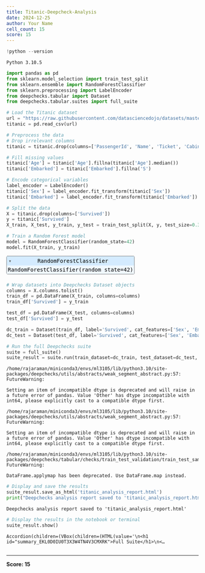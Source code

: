```yaml
---
title: Titanic-Deepcheck-Analysis
date: 2024-12-25
author: Your Name
cell_count: 15
score: 15
---
```


```python
!python --version
```

    Python 3.10.5



```python
import pandas as pd
from sklearn.model_selection import train_test_split
from sklearn.ensemble import RandomForestClassifier
from sklearn.preprocessing import LabelEncoder
from deepchecks.tabular import Dataset
from deepchecks.tabular.suites import full_suite
```


```python
# Load the Titanic dataset
url = "https://raw.githubusercontent.com/datasciencedojo/datasets/master/titanic.csv"
titanic = pd.read_csv(url)
```


```python
# Preprocess the data
# Drop irrelevant columns
titanic = titanic.drop(columns=['PassengerId', 'Name', 'Ticket', 'Cabin'])
```


```python
# Fill missing values
titanic['Age'] = titanic['Age'].fillna(titanic['Age'].median())
titanic['Embarked'] = titanic['Embarked'].fillna('S')
```


```python
# Encode categorical variables
label_encoder = LabelEncoder()
titanic['Sex'] = label_encoder.fit_transform(titanic['Sex'])
titanic['Embarked'] = label_encoder.fit_transform(titanic['Embarked'])
```


```python
# Split the data
X = titanic.drop(columns=['Survived'])
y = titanic['Survived']
X_train, X_test, y_train, y_test = train_test_split(X, y, test_size=0.3, random_state=42)
```


```python
# Train a Random Forest model
model = RandomForestClassifier(random_state=42)
model.fit(X_train, y_train)
```




<style>#sk-container-id-1 {color: black;}#sk-container-id-1 pre{padding: 0;}#sk-container-id-1 div.sk-toggleable {background-color: white;}#sk-container-id-1 label.sk-toggleable__label {cursor: pointer;display: block;width: 100%;margin-bottom: 0;padding: 0.3em;box-sizing: border-box;text-align: center;}#sk-container-id-1 label.sk-toggleable__label-arrow:before {content: "▸";float: left;margin-right: 0.25em;color: #696969;}#sk-container-id-1 label.sk-toggleable__label-arrow:hover:before {color: black;}#sk-container-id-1 div.sk-estimator:hover label.sk-toggleable__label-arrow:before {color: black;}#sk-container-id-1 div.sk-toggleable__content {max-height: 0;max-width: 0;overflow: hidden;text-align: left;background-color: #f0f8ff;}#sk-container-id-1 div.sk-toggleable__content pre {margin: 0.2em;color: black;border-radius: 0.25em;background-color: #f0f8ff;}#sk-container-id-1 input.sk-toggleable__control:checked~div.sk-toggleable__content {max-height: 200px;max-width: 100%;overflow: auto;}#sk-container-id-1 input.sk-toggleable__control:checked~label.sk-toggleable__label-arrow:before {content: "▾";}#sk-container-id-1 div.sk-estimator input.sk-toggleable__control:checked~label.sk-toggleable__label {background-color: #d4ebff;}#sk-container-id-1 div.sk-label input.sk-toggleable__control:checked~label.sk-toggleable__label {background-color: #d4ebff;}#sk-container-id-1 input.sk-hidden--visually {border: 0;clip: rect(1px 1px 1px 1px);clip: rect(1px, 1px, 1px, 1px);height: 1px;margin: -1px;overflow: hidden;padding: 0;position: absolute;width: 1px;}#sk-container-id-1 div.sk-estimator {font-family: monospace;background-color: #f0f8ff;border: 1px dotted black;border-radius: 0.25em;box-sizing: border-box;margin-bottom: 0.5em;}#sk-container-id-1 div.sk-estimator:hover {background-color: #d4ebff;}#sk-container-id-1 div.sk-parallel-item::after {content: "";width: 100%;border-bottom: 1px solid gray;flex-grow: 1;}#sk-container-id-1 div.sk-label:hover label.sk-toggleable__label {background-color: #d4ebff;}#sk-container-id-1 div.sk-serial::before {content: "";position: absolute;border-left: 1px solid gray;box-sizing: border-box;top: 0;bottom: 0;left: 50%;z-index: 0;}#sk-container-id-1 div.sk-serial {display: flex;flex-direction: column;align-items: center;background-color: white;padding-right: 0.2em;padding-left: 0.2em;position: relative;}#sk-container-id-1 div.sk-item {position: relative;z-index: 1;}#sk-container-id-1 div.sk-parallel {display: flex;align-items: stretch;justify-content: center;background-color: white;position: relative;}#sk-container-id-1 div.sk-item::before, #sk-container-id-1 div.sk-parallel-item::before {content: "";position: absolute;border-left: 1px solid gray;box-sizing: border-box;top: 0;bottom: 0;left: 50%;z-index: -1;}#sk-container-id-1 div.sk-parallel-item {display: flex;flex-direction: column;z-index: 1;position: relative;background-color: white;}#sk-container-id-1 div.sk-parallel-item:first-child::after {align-self: flex-end;width: 50%;}#sk-container-id-1 div.sk-parallel-item:last-child::after {align-self: flex-start;width: 50%;}#sk-container-id-1 div.sk-parallel-item:only-child::after {width: 0;}#sk-container-id-1 div.sk-dashed-wrapped {border: 1px dashed gray;margin: 0 0.4em 0.5em 0.4em;box-sizing: border-box;padding-bottom: 0.4em;background-color: white;}#sk-container-id-1 div.sk-label label {font-family: monospace;font-weight: bold;display: inline-block;line-height: 1.2em;}#sk-container-id-1 div.sk-label-container {text-align: center;}#sk-container-id-1 div.sk-container {/* jupyter's `normalize.less` sets `[hidden] { display: none; }` but bootstrap.min.css set `[hidden] { display: none !important; }` so we also need the `!important` here to be able to override the default hidden behavior on the sphinx rendered scikit-learn.org. See: https://github.com/scikit-learn/scikit-learn/issues/21755 */display: inline-block !important;position: relative;}#sk-container-id-1 div.sk-text-repr-fallback {display: none;}</style><div id="sk-container-id-1" class="sk-top-container"><div class="sk-text-repr-fallback"><pre>RandomForestClassifier(random_state=42)</pre><b>In a Jupyter environment, please rerun this cell to show the HTML representation or trust the notebook. <br />On GitHub, the HTML representation is unable to render, please try loading this page with nbviewer.org.</b></div><div class="sk-container" hidden><div class="sk-item"><div class="sk-estimator sk-toggleable"><input class="sk-toggleable__control sk-hidden--visually" id="sk-estimator-id-1" type="checkbox" checked><label for="sk-estimator-id-1" class="sk-toggleable__label sk-toggleable__label-arrow">RandomForestClassifier</label><div class="sk-toggleable__content"><pre>RandomForestClassifier(random_state=42)</pre></div></div></div></div></div>




```python
# Wrap datasets into Deepchecks Dataset objects
columns = X.columns.tolist()
train_df = pd.DataFrame(X_train, columns=columns)
train_df['Survived'] = y_train
```


```python
test_df = pd.DataFrame(X_test, columns=columns)
test_df['Survived'] = y_test
```


```python
dc_train = Dataset(train_df, label='Survived', cat_features=['Sex', 'Embarked'])
dc_test = Dataset(test_df, label='Survived', cat_features=['Sex', 'Embarked'])
```


```python
# Run the full Deepchecks suite
suite = full_suite()
suite_result = suite.run(train_dataset=dc_train, test_dataset=dc_test, model=model)
```



<style>
    progress {
        -webkit-appearance: none;
        border: none;
        border-radius: 3px;
        width: 300px;
        height: 20px;
        vertical-align: middle;
        margin-right: 10px;
        background-color: aliceblue;
    }
    progress::-webkit-progress-bar {
        border-radius: 3px;
        background-color: aliceblue;
    }
    progress::-webkit-progress-value {
        background-color: #9d60fb;
    }
    progress::-moz-progress-bar {
        background-color: #9d60fb;
    }
</style>







    /home/rajaraman/miniconda3/envs/ml3105/lib/python3.10/site-packages/deepchecks/utils/abstracts/weak_segment_abstract.py:57: FutureWarning:
    
    Setting an item of incompatible dtype is deprecated and will raise in a future error of pandas. Value 'Other' has dtype incompatible with int64, please explicitly cast to a compatible dtype first.
    
    /home/rajaraman/miniconda3/envs/ml3105/lib/python3.10/site-packages/deepchecks/utils/abstracts/weak_segment_abstract.py:57: FutureWarning:
    
    Setting an item of incompatible dtype is deprecated and will raise in a future error of pandas. Value 'Other' has dtype incompatible with int64, please explicitly cast to a compatible dtype first.
    
    /home/rajaraman/miniconda3/envs/ml3105/lib/python3.10/site-packages/deepchecks/tabular/checks/train_test_validation/train_test_samples_mix.py:85: FutureWarning:
    
    DataFrame.applymap has been deprecated. Use DataFrame.map instead.
    



```python
# Display and save the results
suite_result.save_as_html('titanic_analysis_report.html')
print("Deepchecks analysis report saved to 'titanic_analysis_report.html'")
```

    Deepchecks analysis report saved to 'titanic_analysis_report.html'



```python
# Display the results in the notebook or terminal
suite_result.show()
```


    Accordion(children=(VBox(children=(HTML(value='\n<h1 id="summary_EKL0D0IU0T3X3W4TN4V3CMXRK">Full Suite</h1>\n<…



```python

```


---
**Score: 15**